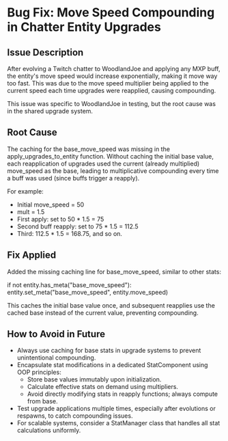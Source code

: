 # Bug Fix: Move Speed Compounding in Chatter Entity Upgrades

## Issue Description
After evolving a Twitch chatter to WoodlandJoe and applying any MXP buff, the entity's move speed would increase exponentially, making it move way too fast. This was due to the move speed multiplier being applied to the current speed each time upgrades were reapplied, causing compounding.

This issue was specific to WoodlandJoe in testing, but the root cause was in the shared upgrade system.

## Root Cause
The caching for the base_move_speed was missing in the apply_upgrades_to_entity function. Without caching the initial base value, each reapplication of upgrades used the current (already multiplied) move_speed as the base, leading to multiplicative compounding every time a buff was used (since buffs trigger a reapply).

For example:
- Initial move_speed = 50
- mult = 1.5
- First apply: set to 50 * 1.5 = 75
- Second buff reapply: set to 75 * 1.5 = 112.5
- Third: 112.5 * 1.5 = 168.75, and so on.

## Fix Applied
Added the missing caching line for base_move_speed, similar to other stats:

if not entity.has_meta("base_move_speed"):
    entity.set_meta("base_move_speed", entity.move_speed)

This caches the initial base value once, and subsequent reapplies use the cached base instead of the current value, preventing compounding.

## How to Avoid in Future
- Always use caching for base stats in upgrade systems to prevent unintentional compounding.
- Encapsulate stat modifications in a dedicated StatComponent using OOP principles:
  - Store base values immutably upon initialization.
  - Calculate effective stats on demand using multipliers.
  - Avoid directly modifying stats in reapply functions; always compute from base.
- Test upgrade applications multiple times, especially after evolutions or respawns, to catch compounding issues.
- For scalable systems, consider a StatManager class that handles all stat calculations uniformly.
